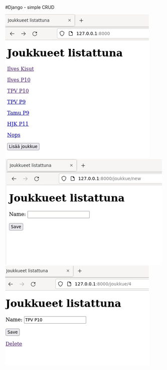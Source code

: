 #Django - simple CRUD

![front1](https://github.com/t-t-r/PDjango/blob/main/img/front1.jpg)
![front2](https://github.com/t-t-r/PDjango/blob/main/img/front2.jpg)
![front3](https://github.com/t-t-r/PDjango/blob/main/img/front3.jpg)


